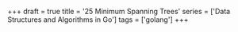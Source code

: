 +++
draft = true
title = '25 Minimum Spanning Trees'
series = ['Data Structures and Algorithms in Go']
tags = ['golang']
+++